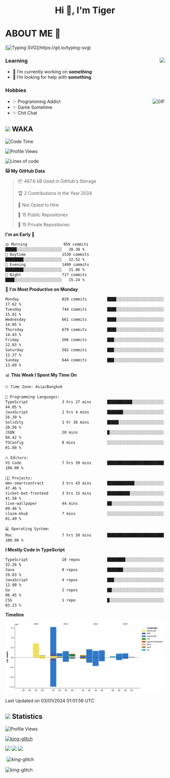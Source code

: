 <h1 align="center">Hi 👋, I'm Tiger</h1>




# ABOUT ME 💬

[![Typing SVG](https://readme-typing-svg.herokuapp.com?color=22F771&vCenter=true&lines=A+perssionate+developer+from+nowhere.)](https://git.io/typing-svg)

<div>
 <img align="right" src="https://spotify-github-profile.vercel.app/api/view?uid=12129734423&cover_image=false&theme=default&bar_color=22d016&bar_color_cover=true" />
 <h3>Learning</h3>
 
 <ul>
  <li>🔭 I’m currently working on <b>something</b></li>
  <li>🤝 I’m looking for help with <b>something</b></li>
 </ul>
 
</div>
<div>
 <h3>Hobbies</h3>
 <img align="right" height="475px"  alt="GIF" src="https://i.pinimg.com/originals/1f/b7/db/1fb7dbee557e5ed509f7517da8a84d58.gif" />
 <ul>
  <li>✨ Programming Addict</li>
  <li>✨ Game Sometime</li>
  <li>✨ Chit Chat</li>
 </ul>
 
</div>



## <img height="40" src="https://raw.githubusercontent.com/innng/innng/master/assets/kyubey.gif"/> WAKA

<!--START_SECTION:waka-->
![Code Time](http://img.shields.io/badge/Code%20Time-1%2C738%20hrs%208%20mins-blue)

![Profile Views](http://img.shields.io/badge/Profile%20Views-2-blue)

![Lines of code](https://img.shields.io/badge/From%20Hello%20World%20I%27ve%20Written-4.7%20million%20lines%20of%20code-blue)

**🐱 My GitHub Data** 

> 📦 467.6 kB Used in GitHub's Storage 
 > 
> 🏆 2 Contributions in the Year 2024
 > 
> 🚫 Not Opted to Hire
 > 
> 📜 15 Public Repositories 
 > 
> 🔑 15 Private Repositories 
 > 
**I'm an Early 🐤** 

```text
🌞 Morning                959 commits         █████░░░░░░░░░░░░░░░░░░░░   20.38 % 
🌆 Daytime                1530 commits        ████████░░░░░░░░░░░░░░░░░   32.52 % 
🌃 Evening                1499 commits        ████████░░░░░░░░░░░░░░░░░   31.86 % 
🌙 Night                  717 commits         ████░░░░░░░░░░░░░░░░░░░░░   15.24 % 
```
📅 **I'm Most Productive on Monday** 

```text
Monday                   829 commits         ████░░░░░░░░░░░░░░░░░░░░░   17.62 % 
Tuesday                  744 commits         ████░░░░░░░░░░░░░░░░░░░░░   15.81 % 
Wednesday                661 commits         ████░░░░░░░░░░░░░░░░░░░░░   14.05 % 
Thursday                 679 commits         ████░░░░░░░░░░░░░░░░░░░░░   14.43 % 
Friday                   566 commits         ███░░░░░░░░░░░░░░░░░░░░░░   12.03 % 
Saturday                 582 commits         ███░░░░░░░░░░░░░░░░░░░░░░   12.37 % 
Sunday                   644 commits         ███░░░░░░░░░░░░░░░░░░░░░░   13.69 % 
```


📊 **This Week I Spent My Time On** 

```text
🕑︎ Time Zone: Asia/Bangkok

💬 Programming Languages: 
TypeScript               3 hrs 27 mins       ███████████░░░░░░░░░░░░░░   44.05 % 
JavaScript               2 hrs 4 mins        ███████░░░░░░░░░░░░░░░░░░   26.39 % 
Solidity                 1 hr 36 mins        █████░░░░░░░░░░░░░░░░░░░░   20.56 % 
JSON                     20 mins             █░░░░░░░░░░░░░░░░░░░░░░░░   04.42 % 
TSConfig                 8 mins              ░░░░░░░░░░░░░░░░░░░░░░░░░   01.80 % 

🔥 Editors: 
VS Code                  7 hrs 50 mins       █████████████████████████   100.00 % 

🐱‍💻 Projects: 
mmv-smartcontract        3 hrs 43 mins       ████████████░░░░░░░░░░░░░   47.46 % 
ticket-bot-frontend      3 hrs 15 mins       ██████████░░░░░░░░░░░░░░░   41.58 % 
live-wallpaper           44 mins             ██░░░░░░░░░░░░░░░░░░░░░░░   09.46 % 
claim-kkub               7 mins              ░░░░░░░░░░░░░░░░░░░░░░░░░   01.49 % 

💻 Operating System: 
Mac                      7 hrs 50 mins       █████████████████████████   100.00 % 
```

**I Mostly Code in TypeScript** 

```text
TypeScript               10 repos            ████████░░░░░░░░░░░░░░░░░   32.26 % 
Java                     9 repos             ███████░░░░░░░░░░░░░░░░░░   29.03 % 
JavaScript               4 repos             ███░░░░░░░░░░░░░░░░░░░░░░   12.90 % 
Go                       2 repos             ██░░░░░░░░░░░░░░░░░░░░░░░   06.45 % 
CSS                      1 repo              █░░░░░░░░░░░░░░░░░░░░░░░░   03.23 % 
```



**Timeline**

![Lines of Code chart](https://raw.githubusercontent.com/king-glitch/king-glitch/main/assets/bar_graph.png)


 Last Updated on 03/01/2024 01:01:56 UTC
<!--END_SECTION:waka-->
## <img height="40" src="https://raw.githubusercontent.com/innng/innng/master/assets/kyubey.gif"/> Statistics
![Profile Views](https://komarev.com/ghpvc/?username=king-glitch)  

<p align="left"> 
 <a href="https://github.com/ryo-ma/github-profile-trophy">
  <img src="https://github-profile-trophy.vercel.app/?username=king-glitch&theme=dracula" alt="king-glitch" />
 </a> </p>

![](https://github-profile-summary-cards.vercel.app/api/cards/profile-details?username=king-glitch&theme=dracula)
![](https://github-profile-summary-cards.vercel.app/api/cards/stats?username=king-glitch&theme=dracula) 
![](https://github-profile-summary-cards.vercel.app/api/cards/productive-time?username=king-glitch&theme=dracula)


<p>&nbsp;<img align="center" src="https://github-readme-stats.vercel.app/api?username=king-glitch&theme=dracula" alt="king-glitch" /></p>

<p><img align="center" src="https://github-readme-streak-stats.herokuapp.com/?user=king-glitch&theme=dracula" alt="king-glitch" /></p>
